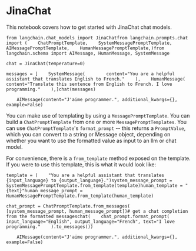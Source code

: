 JinaChat
========

This notebook covers how to get started with JinaChat chat models.

    from langchain.chat_models import JinaChatfrom langchain.prompts.chat import (    ChatPromptTemplate,    SystemMessagePromptTemplate,    AIMessagePromptTemplate,    HumanMessagePromptTemplate,)from langchain.schema import AIMessage, HumanMessage, SystemMessage

    chat = JinaChat(temperature=0)

    messages = [    SystemMessage(        content="You are a helpful assistant that translates English to French."    ),    HumanMessage(        content="Translate this sentence from English to French. I love programming."    ),]chat(messages)

        AIMessage(content="J'aime programmer.", additional_kwargs={}, example=False)

You can make use of templating by using a `MessagePromptTemplate`. You can build a `ChatPromptTemplate` from one or more `MessagePromptTemplates`. You can use `ChatPromptTemplate`'s `format_prompt` -- this returns a `PromptValue`, which you can convert to a string or Message object, depending on whether you want to use the formatted value as input to an llm or chat model.

For convenience, there is a `from_template` method exposed on the template. If you were to use this template, this is what it would look like:

    template = (    "You are a helpful assistant that translates {input_language} to {output_language}.")system_message_prompt = SystemMessagePromptTemplate.from_template(template)human_template = "{text}"human_message_prompt = HumanMessagePromptTemplate.from_template(human_template)

    chat_prompt = ChatPromptTemplate.from_messages(    [system_message_prompt, human_message_prompt])# get a chat completion from the formatted messageschat(    chat_prompt.format_prompt(        input_language="English", output_language="French", text="I love programming."    ).to_messages())

        AIMessage(content="J'aime programmer.", additional_kwargs={}, example=False)